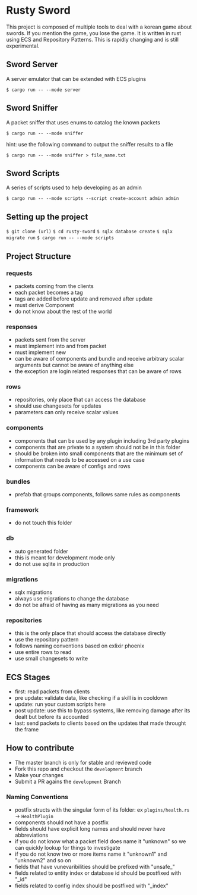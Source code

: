 # Rusty Sword
This project is composed of multiple tools to deal with a korean game about swords.
If you mention the game, you lose the game.
It is written in rust using ECS and Repository Patterns.
This is rapidly changing and is still experimental.

## Sword Server
A server emulator that can be extended with ECS plugins

`$ cargo run -- --mode server`

## Sword Sniffer
A packet sniffer that uses enums to catalog the known packets

`$ cargo run -- --mode sniffer`

hint: use the following command to output the sniffer results to a file

`$ cargo run -- --mode sniffer > file_name.txt`

## Sword Scripts
A series of scripts used to help developing as an admin

`$ cargo run -- --mode scripts --script create-account admin admin`

## Setting up the project
`$ git clone (url)`
`$ cd rusty-sword`
`$ sqlx database create`
`$ sqlx migrate run`
`$ cargo run -- --mode scripts`

## Project Structure

### requests
- packets coming from the clients
- each packet becomes a tag
- tags are added before update and removed after update
- must derive Component
- do not know about the rest of the world

### responses
- packets sent from the server
- must implement into and from packet
- must implement new
- can be aware of components and bundle and receive arbitrary scalar arguments but cannot be aware of anything else
- the exception are login related responses that can be aware of rows

### rows
- repositories, only place that can access the database
- should use changesets for updates
- parameters can only receive scalar values

### components
- components that can be used by any plugin including 3rd party plugins
- components that are private to a system should not be in this folder
- should be broken into small components that are the minimum set of information that needs to be accessed on a use case
- components can be aware of configs and rows

### bundles
- prefab that groups components, follows same rules as components

### framework
- do not touch this folder

### db
- auto generated folder 
- this is meant for development mode only 
- do not use sqlite in production

### migrations
- sqlx migrations
- always use migrations to change the database
- do not be afraid of having as many migrations as you need

### repositories
- this is the only place that should access the database directly
- use the repository pattern
- follows naming conventions based on exlixir phoenix 
- use entire rows to read
- use small changesets to write

## ECS Stages
- first: read packets from clients
- pre update: validate data, like checking if a skill is in cooldown
- update: run your custom scripts here
- post update: use this to bypass systems, like removing damage after its dealt but before its accounted
- last: send packets to clients based on the updates that made throught the frame

## How to contribute
- The master branch is only for stable and reviewed code
- Fork this repo and checkout the `development` branch
- Make your changes
- Submit a PR agains the `development` Branch

### Naming Conventions
- postfix structs with the singular form of its folder: ex `plugins/health.rs` -> `HealthPlugin`
- components should not have a postfix
- fields should have explicit long names and should never have abbreviations
- if you do not know what a packet field does name it "unknown" so we can quickly lookup for things to investigate
- if you do not know two or more items name it "unknown1" and "unknown2" and so on
- fields that have vunevaribilities should be prefixed with "unsafe_"
- fields related to entity index or database id should be postfixed with "_id"
- fields related to config index should be postfixed with "_index"
